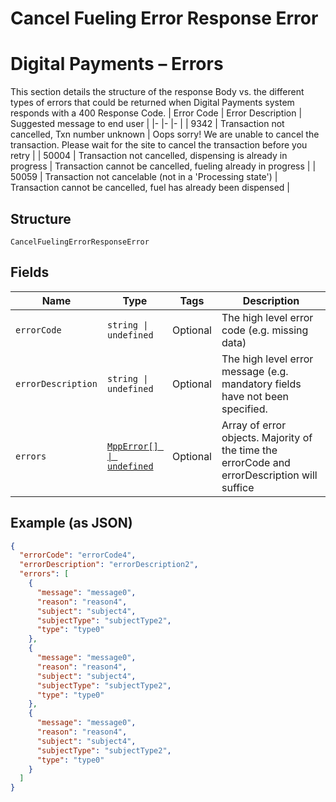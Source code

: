 
# Cancel Fueling Error Response Error

# Digital Payments – Errors

This section details the structure of the response Body vs. the different types of errors that could be returned when Digital Payments system responds with a 400 Response Code.
| Error Code   | Error Description   | Suggested message to end user   |
|-  |-  |-  |
| 9342   | Transaction not cancelled, Txn number unknown   | Oops sorry! We are unable to cancel the transaction. Please wait for the site to cancel the transaction before you retry   |
| 50004   | Transaction not cancelled, dispensing is already in progress   | Transaction cannot be cancelled, fueling already in progress   |
| 50059   | Transaction not cancelable (not in a 'Processing state')   | Transaction cannot be cancelled, fuel has already been dispensed   |

## Structure

`CancelFuelingErrorResponseError`

## Fields

| Name | Type | Tags | Description |
|  --- | --- | --- | --- |
| `errorCode` | `string \| undefined` | Optional | The high level error code (e.g. missing data) |
| `errorDescription` | `string \| undefined` | Optional | The high level error message (e.g. mandatory fields have not been specified. |
| `errors` | [`MppError[] \| undefined`](../../doc/models/mpp-error.md) | Optional | Array of error objects. Majority of the time the errorCode and errorDescription will suffice |

## Example (as JSON)

```json
{
  "errorCode": "errorCode4",
  "errorDescription": "errorDescription2",
  "errors": [
    {
      "message": "message0",
      "reason": "reason4",
      "subject": "subject4",
      "subjectType": "subjectType2",
      "type": "type0"
    },
    {
      "message": "message0",
      "reason": "reason4",
      "subject": "subject4",
      "subjectType": "subjectType2",
      "type": "type0"
    },
    {
      "message": "message0",
      "reason": "reason4",
      "subject": "subject4",
      "subjectType": "subjectType2",
      "type": "type0"
    }
  ]
}
```

